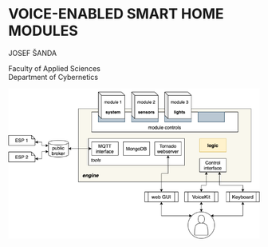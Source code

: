 # VOICE-ENABLED SMART HOME MODULES

JOSEF ŠANDA

Faculty of Applied Sciences\
Department of Cybernetics

<img src="../../.img/vh_project_design.png" width="900px" />